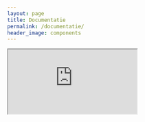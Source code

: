 ```yaml
---
layout: page
title: Documentatie
permalink: /documentatie/
header_image: components
---
```


<iframe src="https://nuts-documentation.readthedocs.io/en/latest/" class="docs"></iframe>
